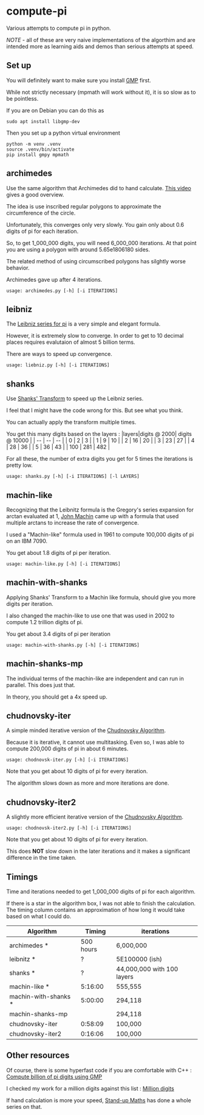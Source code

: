 # compute-pi
Various attempts to compute pi in python.

*NOTE* - all of these are very naive implementations of the algorthim and
are intended more as learning aids and demos than serious attempts at speed.

## Set up
You will definitely want to make sure you install [GMP](https://gmplib.org/)
first.

While not strictly necessary (mpmath will work without it), it is so slow as to be pointless.

If you are on Debian you can do this as

```
sudo apt install libgmp-dev
```

Then you set up a python virtual environment

```
python -m venv .venv
source .venv/bin/activate
pip install gmpy mpmath
```
## archimedes

Use the same algorithm that Archimedes did to hand calculate. [This video](https://www.youtube.com/watch?v=_rJdkhlWZVQ) gives a good overview.

The idea is use inscribed regular polygons to approximate the circumference of
the circle.

Unfortunately, this converges only very slowly. You gain only about 0.6 digits of pi
for each iteration.

So, to get 1_000_000 digits, you will need 6_000_000 iterations. At that point you
are using a polygon with around 5.65e1806180 sides.

The related method of using circumscribed polygons has silghtly worse behavior.

Archimedes gave up after 4 iterations.

```
usage: archimedes.py [-h] [-i ITERATIONS]
```

## leibniz

The [Leibniz series for pi](https://en.wikipedia.org/wiki/Leibniz_formula_for_%CF%80)
is a very simple and elegant formula.

However, it is extremely slow to converge. In order to get to 10 decimal places requires
evalutaion of almost 5 billion terms.

There are ways to speed up convergence.

```
usage: liebniz.py [-h] [-i ITERATIONS]
```

## shanks

Use [Shanks' Transform](https://en.wikipedia.org/wiki/Shanks_transformation) to speed
up the Leibniz series.

I feel that I might have the code wrong for this. But see what you think.

You can actually apply the transform multiple times.

You get this many digits based on the layers :
|layers|digits @ 2000| digits @ 10000 |
| -- | -- | -- |
| 0 |  2 |  3 |
| 1 |  9 | 10 |
| 2 | 16 | 20 |
| 3 | 23 | 27 |
| 4 | 28 | 36 |
| 5 | 36 | 43 |
| 100 | 281 | 482 |

For all these, the number of extra digits you get for 5 times the iterations is
pretty low.

```
usage: shanks.py [-h] [-i ITERATIONS] [-l LAYERS]
```
## machin-like

Recognizing that the Leibnitz formula is the Gregory's series expansion for arctan evaluated
at 1, [John Machin](https://en.m.wikipedia.org/wiki/John_Machin) came up with
a formula that used multiple arctans to increase the rate of convergence.

I used a "Machin-like" formula used in 1961 to compute 100,000 digits of pi on an
IBM 7090.

You get about 1.8 digits of pi per iteration.
```
usage: machin-like.py [-h] [-i ITERATIONS]
```

## machin-with-shanks

Applying Shanks' Transform to a Machin like formula, should give you more
digits per iteration.

I also changed the machin-like to use one that was used in 2002 to compute 
1.2 trillion digits of pi.

You get about 3.4 digits of pi per iteration

```
usage: machin-with-shanks.py [-h] [-i ITERATIONS]
```

## machin-shanks-mp

The individual terms of the machin-like are independent and can run
in parallel. This does just that.

In theory, you should get a 4x speed up.

## chudnovsky-iter

A simple minded iterative version of the [Chudnovsky Algorithm](https://en.wikipedia.org/wiki/Chudnovsky_algorithm).

Because it is iterative, it cannot use multitasking. 
Even so, I was able to compute 200,000 digits of pi in about 6 minutes.

```
usage: chodnovsk-iter.py [-h] [-i ITERATIONS]
```

Note that you get about 10 digits of pi for every iteration.

The algorithm slows down as more and more iterations are done. 

## chudnovsky-iter2

A slightly more efficient iterative version of the 
[Chudnovsky Algorithm](https://en.wikipedia.org/wiki/Chudnovsky_algorithm).


```
usage: chodnovsk-iter2.py [-h] [-i ITERATIONS]
```

Note that you get about 10 digits of pi for every iteration.

This does __NOT__ slow down in the later iterations and it makes
a significant difference in the time taken.

## Timings

Time and iterations needed to get 1_000_000 digits of pi for each algorithm.

If there is a star in the algorithm box, I was not able to finish the calculation.
The timing column contains an approximation of how long it would take based
on what I could do.

| Algorithm | Timing | iterations |
| ---                | ---     | --- |
|archimedes        * |  500 hours | 6,000,000 |
|leibnitz          * |  ?         | 5E100000 (ish) |
|shanks            * |  ?         | 44,000,000 with 100 layers |
|machin-like       * |  5:16:00   | 555,555 |
|machin-with-shanks *|  5:00:00   | 294,118 |
|machin-shanks-mp    |            | 294,118 |
|chudnovsky-iter     |  0:58:09   | 100,000 |
|chudnovsky-iter2    |  0:16:06   | 100,000 |

## Other resources

Of course, there is some hyperfast code if you
are comfortable with C++ : [Compute billion of pi digits using GMP](https://gmplib.org/pi-with-gmp)

I checked my work for a million digits against
this list : [Million digits](https://www.piday.org/million/)

If hand calculation is more your speed, [Stand-up Maths](https://www.youtube.com/@standupmaths)
has done a whole series on that.


